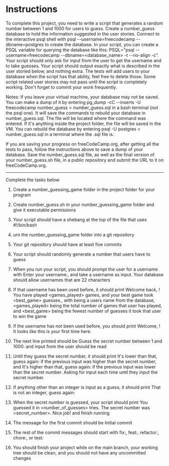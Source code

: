 # Instructions

To complete this project, you need to write a script that generates a random number between 1 and 1000 for users to guess. Create a number_guess database to hold the information suggested in the user stories. Connect to the interactive psql shell with psql --username=freecodecamp --dbname=postgres to create the database. In your script, you can create a PSQL variable for querying the database like this: PSQL="psql --username=freecodecamp --dbname=<database_name> -t --no-align -c". Your script should only ask for input from the user to get the username and to take guesses. Your script should output exactly what is described in the user storied below, and nothing extra. The tests will add users to your database when the script has that ability, feel free to delete those. Some script related user stories may not pass until the script is completely working. Don't forget to commit your work frequently.

Notes:
If you leave your virtual machine, your database may not be saved. You can make a dump of it by entering pg_dump -cC --inserts -U freecodecamp number_guess > number_guess.sql in a bash terminal (not the psql one). It will save the commands to rebuild your database in number_guess.sql. The file will be located where the command was entered. If it's anything inside the project folder, the file will be saved in the VM. You can rebuild the database by entering psql -U postgres < number_guess.sql in a terminal where the .sql file is.

If you are saving your progress on freeCodeCamp.org, after getting all the tests to pass, follow the instructions above to save a dump of your database. Save the number_guess.sql file, as well as the final version of your number_guess.sh file, in a public repository and submit the URL to it on freeCodeCamp.org.

-----------------------------------------------

Complete the tasks below

1. Create a number_guessing_game folder in the project folder for your program

2. Create number_guess.sh in your number_guessing_game folder and give it executable permissions

3. Your script should have a shebang at the top of the file that uses #!/bin/bash

4. urn the number_guessing_game folder into a git repository

5. Your git repository should have at least five commits

6. Your script should randomly generate a number that users have to guess

7. When you run your script, you should prompt the user for a username with Enter your username:, and take a username as input. Your database should allow usernames that are 22 characters

8. If that username has been used before, it should print Welcome back, <username>! You have played <games_played> games, and your best game took <best_game> guesses., with <username> being a users name from the database, <games_played> being the total number of games that user has played, and <best_game> being the fewest number of guesses it took that user to win the game

9. If the username has not been used before, you should print Welcome, <username>! It looks like this is your first time here.

10. The next line printed should be Guess the secret number between 1 and 1000: and input from the user should be read

11. Until they guess the secret number, it should print It's lower than that, guess again: if the previous input was higher than the secret number, and It's higher than that, guess again: if the previous input was lower than the secret number. Asking for input each time until they input the secret number.

12. If anything other than an integer is input as a guess, it should print That is not an integer, guess again:

13. When the secret number is guessed, your script should print You guessed it in <number_of_guesses> tries. The secret number was <secret_number>. Nice job! and finish running

14. The message for the first commit should be Initial commit

15. The rest of the commit messages should start with fix:, feat:, refactor:, chore:, or test:

16. You should finish your project while on the main branch, your working tree should be clean, and you should not have any uncommitted changes